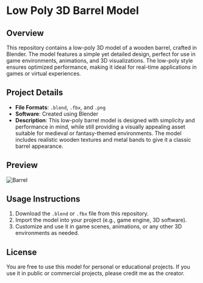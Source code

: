# Low Poly 3D Barrel Model

## Overview
This repository contains a low-poly 3D model of a wooden barrel, crafted in Blender. The model features a simple yet detailed design, perfect for use in game environments, animations, and 3D visualizations. The low-poly style ensures optimized performance, making it ideal for real-time applications in games or virtual experiences.

## Project Details

- **File Formats**: `.blend`, `.fbx`, and `.png`
- **Software**: Created using Blender
- **Description**: This low-poly barrel model is designed with simplicity and performance in mind, while still providing a visually appealing asset suitable for medieval or fantasy-themed environments. The model includes realistic wooden textures and metal bands to give it a classic barrel appearance.

## Preview

![Barrel](https://github.com/user-attachments/assets/23a9aba3-4c2c-42b4-be82-dddb54b3870f)

## Usage Instructions

1. Download the `.blend` or `.fbx` file from this repository.
2. Import the model into your project (e.g., game engine, 3D software).
3. Customize and use it in game scenes, animations, or any other 3D environments as needed.

## License

You are free to use this model for personal or educational projects. If you use it in public or commercial projects, please credit me as the creator.
